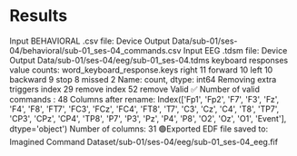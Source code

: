# Results

Input BEHAVIORAL .csv file: Device Output Data/sub-01/ses-04/behavioral/sub-01_ses-04_commands.csv
Input EEG .tdsm file: Device Output Data/sub-01/ses-04/eeg/sub-01_ses-04.tdms
keyboard responses value counts:
 word_keyboard_response.keys
right       11
forward     10
left        10
backward     9
stop         8
missed       2
Name: count, dtype: int64
Removing extra triggers
index 29 remove
index 52 remove
Valid ✅
Number of valid commands : 48
Columns after rename:
 Index(['Fp1', 'Fp2', 'F7', 'F3', 'Fz', 'F4', 'F8', 'FT7', 'FC3', 'FCz', 'FC4',
       'FT8', 'T7', 'C3', 'Cz', 'C4', 'T8', 'TP7', 'CP3', 'CPz', 'CP4', 'TP8',
       'P7', 'P3', 'Pz', 'P4', 'P8', 'O2', 'Oz', 'O1', 'Event'],
      dtype='object')
Number of columns: 31
🟢Exported EDF file saved to: Imagined Command Dataset/sub-01/ses-04/eeg/sub-01_ses-04_eeg.fif
